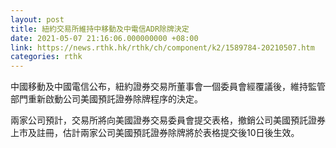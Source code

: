 ```yaml
---
layout: post
title: 紐約交易所維持中移動及中電信ADR除牌決定
date: 2021-05-07 21:16:06.000000000 +08:00
link: https://news.rthk.hk/rthk/ch/component/k2/1589784-20210507.htm
categories: rthk
---
```


中國移動及中國電信公布，紐約證券交易所董事會一個委員會經覆議後，維持監管部門重新啟動公司美國預託證券除牌程序的決定。

兩家公司預計，交易所將向美國證券交易委員會提交表格，撤銷公司美國預託證券上市及註冊，估計兩家公司美國預託證券除牌將於表格提交後10日後生效。
